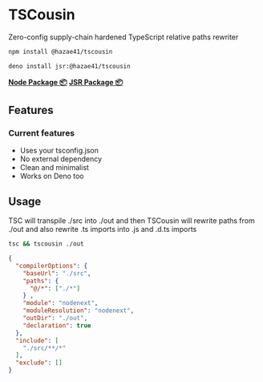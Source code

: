 # TSCousin

Zero-config supply-chain hardened TypeScript relative paths rewriter

```bash
npm install @hazae41/tscousin
```

```bash
deno install jsr:@hazae41/tscousin
```

[**Node Package 📦**](https://www.npmjs.com/package/@hazae41/tscousin) [**JSR Package 📦**](https://jsr.io/@hazae41/tscousin)

## Features

### Current features
- Uses your tsconfig.json
- No external dependency
- Clean and minimalist
- Works on Deno too

## Usage

TSC will transpile ./src into ./out and then TSCousin will rewrite paths from ./out and also rewrite .ts imports into .js and .d.ts imports

```bash
tsc && tscousin ./out
```

```json
{
  "compilerOptions": {
    "baseUrl": "./src",
    "paths": {
      "@/*": ["./*"]
    } ,
    "module": "nodenext",
    "moduleResolution": "nodenext",
    "outDir": "./out",
    "declaration": true
  },
  "include": [
    "./src/**/*"
  ],
  "exclude": []
}
```